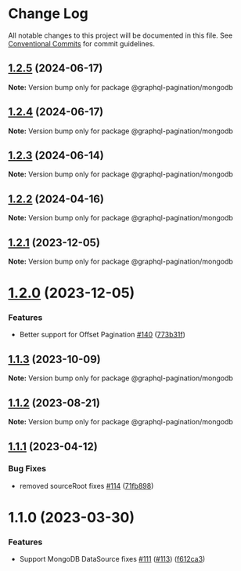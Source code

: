 # Change Log

All notable changes to this project will be documented in this file.
See [Conventional Commits](https://conventionalcommits.org) for commit guidelines.

## [1.2.5](https://github.com/lkrzyzanek/graphql-pagination/compare/@graphql-pagination/mongodb@1.2.4...@graphql-pagination/mongodb@1.2.5) (2024-06-17)

**Note:** Version bump only for package @graphql-pagination/mongodb





## [1.2.4](https://github.com/lkrzyzanek/graphql-pagination/compare/@graphql-pagination/mongodb@1.2.3...@graphql-pagination/mongodb@1.2.4) (2024-06-17)

**Note:** Version bump only for package @graphql-pagination/mongodb





## [1.2.3](https://github.com/lkrzyzanek/graphql-pagination/compare/@graphql-pagination/mongodb@1.2.2...@graphql-pagination/mongodb@1.2.3) (2024-06-14)

**Note:** Version bump only for package @graphql-pagination/mongodb





## [1.2.2](https://github.com/lkrzyzanek/graphql-pagination/compare/@graphql-pagination/mongodb@1.2.1...@graphql-pagination/mongodb@1.2.2) (2024-04-16)

**Note:** Version bump only for package @graphql-pagination/mongodb





## [1.2.1](https://github.com/lkrzyzanek/graphql-pagination/compare/@graphql-pagination/mongodb@1.2.0...@graphql-pagination/mongodb@1.2.1) (2023-12-05)

**Note:** Version bump only for package @graphql-pagination/mongodb





# [1.2.0](https://github.com/lkrzyzanek/graphql-pagination/compare/@graphql-pagination/mongodb@1.1.3...@graphql-pagination/mongodb@1.2.0) (2023-12-05)


### Features

* Better support for Offset Pagination [#140](https://github.com/lkrzyzanek/graphql-pagination/issues/140) ([773b31f](https://github.com/lkrzyzanek/graphql-pagination/commit/773b31f92aff8192aba50fb667d0451a098ed07d))





## [1.1.3](https://github.com/lkrzyzanek/graphql-pagination/compare/@graphql-pagination/mongodb@1.1.2...@graphql-pagination/mongodb@1.1.3) (2023-10-09)

**Note:** Version bump only for package @graphql-pagination/mongodb





## [1.1.2](https://github.com/lkrzyzanek/graphql-pagination/compare/@graphql-pagination/mongodb@1.1.1...@graphql-pagination/mongodb@1.1.2) (2023-08-21)

**Note:** Version bump only for package @graphql-pagination/mongodb





## [1.1.1](https://github.com/lkrzyzanek/graphql-pagination/compare/@graphql-pagination/mongodb@1.1.0...@graphql-pagination/mongodb@1.1.1) (2023-04-12)


### Bug Fixes

* removed sourceRoot fixes [#114](https://github.com/lkrzyzanek/graphql-pagination/issues/114) ([71fb898](https://github.com/lkrzyzanek/graphql-pagination/commit/71fb898f46d9f7061f7bdaffad7790f31ce42ca1))





# 1.1.0 (2023-03-30)


### Features

* Support MongoDB DataSource fixes [#111](https://github.com/lkrzyzanek/graphql-pagination/issues/111) ([#113](https://github.com/lkrzyzanek/graphql-pagination/issues/113)) ([f612ca3](https://github.com/lkrzyzanek/graphql-pagination/commit/f612ca3ec873977decc170a9900d79da2931981c))
